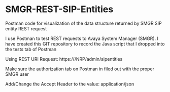 # SMGR-REST-SIP-Entities
Postman code for visualization of the data structure returned by SMGR SIP entity REST request 

I use Postman to test REST requests to Avaya System Manager (SMGR). I have created this GIT repository to record the Java script that I dropped into the tests tab of Postman

Using REST URI Request:
https://<system-manager-dns>/NRP/admin/sipentities

Make sure the authorization tab on Postman in filed out with the proper SMGR user

Add/Change the Accept Header to the value: application/json
